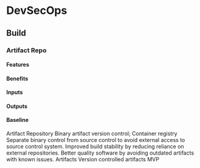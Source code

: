 # DevSecOps

## Build

### Artifact Repo

#### Features

#### Benefits

#### Inputs

#### Outputs

#### Baseline

Artifact
Repository
Binary artifact version
control;
Container registry
Separate binary
control from source
control to avoid
external access to
source control
system.
Improved build
stability by
reducing reliance
on external
repositories.
Better quality
software by
avoiding outdated
artifacts with
known issues.
Artifacts Version
controlled
artifacts
MVP
